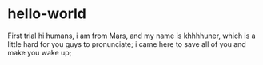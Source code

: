 # hello-world
First trial
hi humans, i am from Mars, and my name is khhhhuner, which is a little hard for you guys to pronunciate;
i came here to save all of you and make you wake up;
